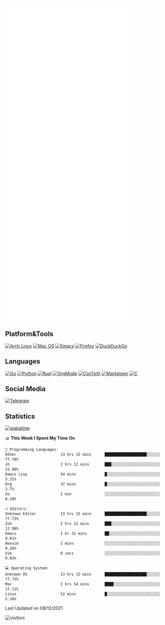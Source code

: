 ![Metrics](https://github.com/SteamedFish/SteamedFish/blob/master/github-metrics.svg)

## Platform&Tools

[![Arch Linux](https://img.shields.io/badge/ArchLinux-1793D1?logo=arch-linux&logoColor=fff&style=flat-square)](https://archlinux.org/)
[![Mac OS](https://img.shields.io/badge/MacOS-000000?style=flat-square&logo=macos&logoColor=F0F0F0)](https://www.apple.com/macos/)
[![Emacs](https://img.shields.io/badge/Emacs-%237F5AB6.svg?&style=flat-square&logo=gnu-emacs&logoColor=white)](https://www.gnu.org/software/emacs/)
[![Firefox](https://img.shields.io/badge/Firefox-FF7139?style=flat-square&logo=Firefox-Browser&logoColor=white)](https://firefox.com/)
[![DuckDuckGo](https://img.shields.io/badge/DuckDuckGo-DE5833?style=flat-square&logo=DuckDuckGo&logoColor=white)](https://duckduckgo.com/)

## Languages

[![Go](https://img.shields.io/badge/Golang-%2300ADD8.svg?style=flat-square&logo=go&logoColor=white)](https://golang.org/)
[![Python](https://img.shields.io/badge/Python-3670A0?style=flat-square&logo=python&logoColor=ffdd54)](https://www.python.org/)
[![Rust](https://img.shields.io/badge/Rust-%23000000.svg?style=flat-square&logo=rust&logoColor=white)](https://www.rust-lang.org/)
[![OrgMode](https://img.shields.io/badge/OrgMode-%23000000.svg?style=flat-square&logo=org&logoColor=white)](https://orgmode.org/)
[![ConTeXt](https://img.shields.io/badge/ConTeXt-%23008080.svg?style=flat-square&logo=latex&logoColor=white)](https://contextgarden.net/)
[![Markdown](https://img.shields.io/badge/MarkDown-%23000000.svg?style=flat-square&logo=markdown&logoColor=white)](https://daringfireball.net/projects/markdown/)
[![C](https://img.shields.io/badge/C-%2300599C.svg?style=flat-square&logo=c&logoColor=white)](https://www.iso.org/standard/74528.html)

## Social Media

[![Telegram](https://img.shields.io/badge/SteamedFish-2CA5E0?style=social&logo=telegram&logoColor=white)](https://t.me/SteamedFish)

## Statistics
[![wakatime](https://wakatime.com/badge/user/168280d6-fcf2-4b4f-ad3a-dc4612f35b38.svg)](https://wakatime.com/@168280d6-fcf2-4b4f-ad3a-dc4612f35b38)

<!--START_SECTION:waka-->
📊 **This Week I Spent My Time On** 

```text
💬 Programming Languages: 
Other                    13 hrs 15 mins      ███████████████████░░░░░░   77.78% 
sh                       2 hrs 12 mins       ███░░░░░░░░░░░░░░░░░░░░░░   12.98% 
Emacs Lisp               54 mins             █░░░░░░░░░░░░░░░░░░░░░░░░   5.31% 
Org                      37 mins             █░░░░░░░░░░░░░░░░░░░░░░░░   3.7% 
Go                       1 min               ░░░░░░░░░░░░░░░░░░░░░░░░░   0.18%

🔥 Editors: 
Unknown Editor           13 hrs 15 mins      ███████████████████░░░░░░   77.73% 
Zsh                      2 hrs 12 mins       ███░░░░░░░░░░░░░░░░░░░░░░   12.98% 
Emacs                    1 hr 32 mins        ██░░░░░░░░░░░░░░░░░░░░░░░   9.01% 
Neovim                   2 mins              ░░░░░░░░░░░░░░░░░░░░░░░░░   0.26% 
Vim                      0 secs              ░░░░░░░░░░░░░░░░░░░░░░░░░   0.03%

💻 Operating System: 
Unknown OS               13 hrs 15 mins      ███████████████████░░░░░░   77.73% 
Mac                      2 hrs 54 mins       ████░░░░░░░░░░░░░░░░░░░░░   17.11% 
Linux                    52 mins             █░░░░░░░░░░░░░░░░░░░░░░░░   5.16%

```


 Last Updated on 08/12/2021
<!--END_SECTION:waka-->

![visitors](https://visitor-badge.laobi.icu/badge?page_id=SteamedFish.SteamedFish)
